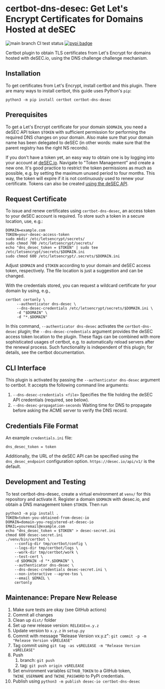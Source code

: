 # certbot-dns-desec: Get Let's Encrypt Certificates for Domains Hosted at deSEC

![main branch CI test status](https://github.com/desec-io/certbot-dns-desec/workflows/Tests/badge.svg?branch=main)
[![pypi badge](https://img.shields.io/pypi/v/certbot-dns-desec.svg)](https://pypi.org/project/certbot-dns-desec/)

Certbot plugin to obtain TLS certificates from Let's Encrypt for domains hosted with deSEC.io, using the DNS challenge
challenge mechanism.


## Installation

To get certificates from Let's Encrypt, install certbot and this plugin.
There are many ways to install certbot, this guide uses Python's `pip`:

```shell
python3 -m pip install certbot certbot-dns-desec
```

## Prerequisites

To get a Let's Encrypt certificate for your domain `$DOMAIN`,
you need a deSEC API token `$TOKEN` with sufficient permission for performing the required DNS changes on your domain.
Also make sure that your domain name has been delegated to deSEC
(in other words: make sure that the parent registry has the right NS records).

If you don't have a token yet, an easy way to obtain one is by logging into your account at
[deSEC.io](https://desec.io).
Navigate to "Token Management" and create a new one.
It's good practice to restrict the token permissions as much as possible,
e.g. by setting the maximum unused period to four months.
This way, the token will expire if it is not continuously used to renew your certificate.
Tokens can also be created
[using the deSEC API](https://desec.readthedocs.io/en/latest/auth/tokens.html#creating-a-token).

## Request Certificate

To issue and renew certificates using `certbot-dns-desec`, an access token to your deSEC account is required.
To store such a token in a secure location, use, e.g.:

```shell
DOMAIN=example.com
TOKEN=your-desec-access-token
sudo mkdir /etc/letsencrypt/secrets/
sudo chmod 700 /etc/letsencrypt/secrets/
echo "dns_desec_token = $TOKEN" | sudo tee /etc/letsencrypt/secrets/$DOMAIN.ini
sudo chmod 600 /etc/letsencrypt/.secrets/$DOMAIN.ini
```

Adjust `$DOMAIN` and `$TOKEN` according to your domain and deSEC access token, respectively.
The file location is just a suggestion and can be changed.

With the credentials stored, you can request a wildcard certificate for your domain by using, e.g.,

```shell
certbot certonly \
     --authenticator dns-desec \
     --dns-desec-credentials /etc/letsencrypt/secrets/$DOMAIN.ini \
     -d "$DOMAIN" \
     -d "*.$DOMAIN"
```

In this command, `--authenticator dns-desec` activates the `certbot-dns-desec` plugin;
the `--dns-desec-credentials` argument provides the deSEC access token location to the plugin.
These flags can be combined with more sophisticated usages of certbot,
e.g. to automatically reload servers after the renewal process.
Such functionality is independent of this plugin; for details, see the certbot documentation.


## CLI Interface

This plugin is activated by passing the ``--authenticator dns-desec`` argument to certbot.
It accepts the following command line arguments:

1. ``--dns-desec-credentials <file>`` Specifies the file holding the deSEC API credentials (required, see below).
1. ``--dns-desec-propagation-seconds`` Waiting time for DNS to propagate before asking the ACME server to verify the
    DNS record.


## Credentials File Format

An example ``credentials.ini`` file:

    dns_desec_token = token

Additionally, the URL of the deSEC API can be specified using the `dns_desec_endpoint` configuration option.
`https://desec.io/api/v1/` is the default.

## Development and Testing

To test certbot-dns-desec, create a virtual environment at `venv/` for this repository and activate it.
Register a domain `$DOMAIN` with desec.io, and obtain a DNS management token `$TOKEN`. Then run

```shell
python3 -m pip install .
TOKEN=token-you-obtained-from-desec-io
DOMAIN=domain-you-registered-at-desec-io
EMAIL=youremail@example.com
echo "dns_desec_token = $TOKEN" > desec-secret.ini
chmod 600 desec-secret.ini
./venv/bin/certbot \
    --config-dir tmp/certbot/config \
    --logs-dir tmp/certbot/logs \
    --work-dir tmp/certbot/work \
    --test-cert \
    -d $DOMAIN -d "*.$DOMAIN" \
    --authenticator dns-desec \
    --dns-desec-credentials desec-secret.ini \
    --non-interactive --agree-tos \
    --email $EMAIL \
    certonly
```


## Maintenance: Prepare New Release

1. Make sure tests are okay (see GitHub actions)
1. Commit all changes
1. Clean up `dist/` folder
1. Set up new release version: `RELEASE=x.y.z`
1. Update version to `x.y.z` in `setup.py`
1. Commit with message "Release Version vx.y.z": `git commit -p -m "Release Version v$RELEASE"`
1. Tag commit using `git tag -as v$RELEASE -m "Release Version v$RELEASE"`
1. Push
    1. branch: `git push`
    1. tag: `git push origin v$RELEASE`
1. Set environment variables `GITHUB_TOKEN` to a GitHub token, `TWINE_USERNAME` and `TWINE_PASSWORD` to PyPi
    credentials.
1. Publish using `python3 -m publish desec-io certbot-dns-desec`
